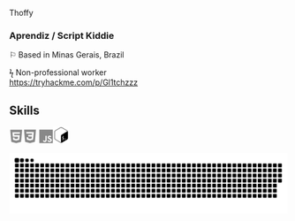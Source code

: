 Thoffy
###  Aprendiz / Script Kiddie



 

⚐ Based in Minas Gerais, Brazil

ϟ Non-professional worker <br>
https://tryhackme.com/p/Gl1tchzzz

 ## Skills
 <a href="https://html.com/html5/" target="_blank" rel="noreferrer noopener"><img src="https://raw.githubusercontent.com/0xShapeShifter/dev-story/master/public/images/skills/frontend/html5.svg" alt="HTML5" width="25" height="25" /></a><a href="https://css3.com" target="_blank" rel="noreferrer noopener"><img src="https://raw.githubusercontent.com/0xShapeShifter/dev-story/master/public/images/skills/frontend/css3.svg" alt="CSS3" width="25" height="25" /></a> <img src="https://raw.githubusercontent.com/0xShapeShifter/dev-story/master/public/images/skills/core/javascript.svg" alt="JavaScript" width="25" height="25" /></a><a href="https://www.youtube.com/watch?v=dQw4w9WgXcQ"><img src="terminal.svg" alt="Redteam" width="30" height="30" /></a>

![Snake animation](https://github.com/Thoffyy/Snake/blob/main/github-contribution-grid-snake.svg?short_path=317ea82)
